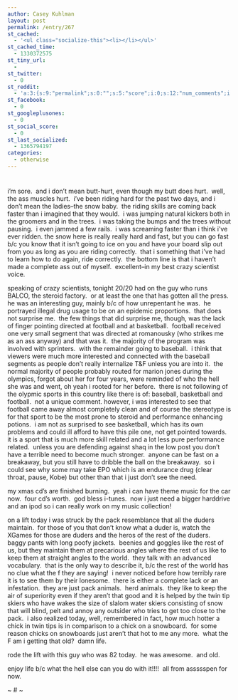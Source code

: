 ```yaml
---
author: Casey Kuhlman
layout: post
permalink: /entry/267
st_cached:
  - '<ul class="socialize-this"><li></li></ul>'
st_cached_time:
  - 1330372575
st_tiny_url:
  - 
st_twitter:
  - 0
st_reddit:
  - 'a:3:{s:9:"permalink";s:0:"";s:5:"score";i:0;s:12:"num_comments";i:0;}'
st_facebook:
  - 0
st_googleplusones:
  - 0
st_social_score:
  - 0
st_last_socialized:
  - 1365794197
categories:
  - otherwise
---
```

# 

i’m sore.  and i don’t mean butt-hurt, even though my butt does hurt.  well, the ass muscles hurt.  i’ve been riding hard for the past two days, and i don’t mean the ladies–the snow baby.  the riding skills are coming back faster than i imagined that they would.  i was jumping natural kickers both in the groomers and in the trees.  i was taking the bumps and the trees without pausing.  i even jammed a few rails.  i was screaming faster than i think i’ve ever ridden. the snow here is really really hard and fast, but you can go fast b/c you know that it isn’t going to ice on you and have your board slip out from you as long as you are riding correctly.  that i something that i’ve had to learn how to do again, ride correctly.  the bottom line is that i haven’t made a complete ass out of myself.  excellent–in my best crazy scientist voice.

speaking of crazy scientists, tonight 20/20 had on the guy who runs BALCO, the steroid factory.  or at least the one that has gotten all the press.  he was an interesting guy, mainly b/c of how unrepentant he was.  he portrayed illegal drug usage to be on an epidemic proportions.  that does not surprise me.  the few things that did surprise me, though, was the lack of finger pointing directed at football and at basketball.  football received one very small segment that was directed at romanousky (who strikes me as an ass anyway) and that was it.  the majority of the program was involved with sprinters.  with the remainder going to baseball.  i think that viewers were much more interested and connected with the baseball segments as people don’t really internalize T&F unless you are into it.  the normal majority of people probably routed for marion jones during the olympics, forgot about her for four years, were reminded of who the hell she was and went, oh yeah i rooted for her before.  there is not following of the olypmic sports in this country like there is of: baseball, basketball and football.  not a unique comment. however, i was interested to see that football came away almost completely clean and of course the stereotype is for that sport to be the most prone to steroid and performance enhancing potions.  i am not as surprised to see basketball, which has its own problems and could ill afford to have this pile one, not get pointed towards.  it is a sport that is much more skill related and a lot less pure performance related.  unless you are defending against shaq in the low post you don’t have a terrible need to become much stronger.  anyone can be fast on a breakaway, but you still have to dribble the ball on the breakaway.  so i could see why some may take EPO which is an endurance drug (clear throat, pause, Kobe) but other than that i just don’t see the need.

my xmas cd’s are finished burning.  yeah i can have theme music for the car now.  four cd’s worth.  god bless i-tunes.  now i just need a bigger harddrive and an ipod so i can really work on my music collection!  

on a lift today i was struck by the pack resemblance that all the duders maintain.  for those of you that don’t know what a duder is, watch the XGames for those are duders and the heros of the rest of the duders.  baggy pants with long poofy jackets.  beenies and goggles like the rest of us, but they maintain them at precarious angles where the rest of us like to keep them at straight angles to the world.  they talk with an advanced vocabulary.  that is the only way to describe it, b/c the rest of the world has no clue what the f they are saying!  i never noticed before how terribly rare it is to see them by their lonesome.  there is either a complete lack or an infestation.  they are just pack animals.  herd animals.  they like to keep the air of superiority even if they aren’t that good and it is helped by the twin tip skiers who have wakes the size of slalom water skiers consisting of snow that will blind, pelt and annoy any outsider who tries to get too close to the pack.  i also realized today, well, remembered in fact, how much hotter a chick in twin tips is in comparison to a chick on a snowboard.  for some reason chicks on snowboards just aren’t that hot to me any more.  what the F am i getting that old?  damn life. 

rode the lift with this guy who was 82 today.  he was awesome.  and old.

enjoy life b/c what the hell else can you do with it!!!!  all from assssspen for now.

~ # ~